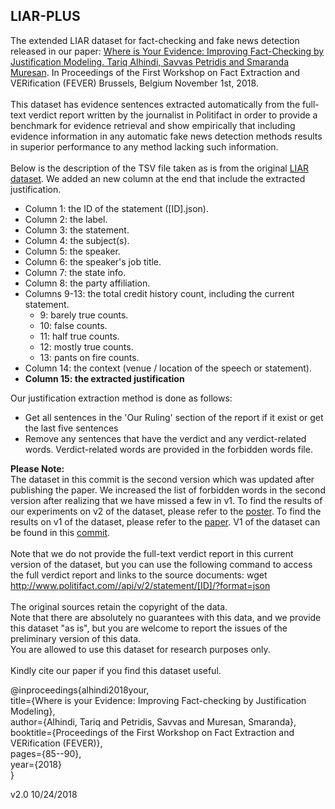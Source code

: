 ## LIAR-PLUS
The extended LIAR dataset for fact-checking and fake news detection released in our paper:
[Where is Your Evidence: Improving Fact-Checking by Justification Modeling. Tariq Alhindi, Savvas Petridis and Smaranda Muresan](http://aclweb.org/anthology/W18-5513). In Proceedings of the First Workshop on Fact Extraction and VERification (FEVER) Brussels, Belgium November 1st, 2018.
<br><br>
This dataset has evidence sentences extracted automatically from the full-text verdict report written by the journalist in Politifact in order to provide a benchmark for evidence retrieval and show empirically that including evidence information in any automatic fake news detection methods results in superior performance to any method lacking such information.
<br><br>
Below is the description of the TSV file taken as is from the original [LIAR dataset](https://www.cs.ucsb.edu/~william/data/liar_dataset.zip). We added an new column at the end that include the extracted justification.
<br>
- Column 1: the ID of the statement ([ID].json).
- Column 2: the label.
- Column 3: the statement.
- Column 4: the subject(s).
- Column 5: the speaker.
- Column 6: the speaker's job title.
- Column 7: the state info.
- Column 8: the party affiliation.
- Columns 9-13: the total credit history count, including the current statement.
  - 9: barely true counts.
  - 10: false counts.
  - 11: half true counts.
  - 12: mostly true counts.
  - 13: pants on fire counts.
- Column 14: the context (venue / location of the speech or statement).
- **Column 15: the extracted justification**

Our justification extraction method is done as follows:
- Get all sentences in the 'Our Ruling' section of the report if it exist or get the last five sentences
- Remove any sentences that have the verdict and any verdict-related words. Verdict-related words are provided in the forbidden words file.

**Please Note:**<br>
The dataset in this commit is the second version which was updated after publishing the paper. We increased the list of forbidden words in the second version after realizing that we have missed a few in v1. To find the results of our experiments on v2 of the dataset, please refer to the [poster](http://www.cs.columbia.edu/~tariq/slides/Poster_where_is_your_evidence.pdf). To find the results on v1 of the dataset, please refer to the [paper](http://aclweb.org/anthology/W18-5513). V1 of the dataset can be found in this [commit](https://github.com/Tariq60/LIAR-PLUS/tree/42d9791cee78f275a9f865387b958f4f29049241).
<br><br>
Note that we do not provide the full-text verdict report in this current version of the dataset,
but you can use the following command to access the full verdict report and links to the source documents:
wget http://www.politifact.com//api/v/2/statement/[ID]/?format=json
<br><br>
The original sources retain the copyright of the data.
<br>
Note that there are absolutely no guarantees with this data,
and we provide this dataset "as is",
but you are welcome to report the issues of the preliminary version
of this data.
<br>
You are allowed to use this dataset for research purposes only.
<br><br>
Kindly cite our paper if you find this dataset useful.

@inproceedings{alhindi2018your,<br>
  title={Where is your Evidence: Improving Fact-checking by Justification Modeling},<br>
  author={Alhindi, Tariq and Petridis, Savvas and Muresan, Smaranda},<br>
  booktitle={Proceedings of the First Workshop on Fact Extraction and VERification (FEVER)},<br>
  pages={85--90},<br>
  year={2018}<br>
}

v2.0 10/24/2018
